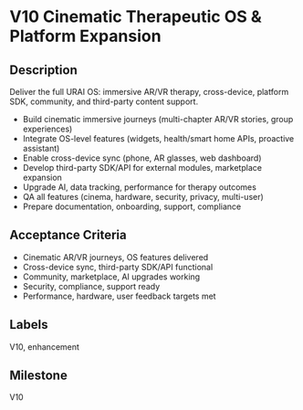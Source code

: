 # V10 Cinematic Therapeutic OS & Platform Expansion

## Description
Deliver the full URAI OS: immersive AR/VR therapy, cross-device, platform SDK, community, and third-party content support.
- Build cinematic immersive journeys (multi-chapter AR/VR stories, group experiences)
- Integrate OS-level features (widgets, health/smart home APIs, proactive assistant)
- Enable cross-device sync (phone, AR glasses, web dashboard)
- Develop third-party SDK/API for external modules, marketplace expansion
- Upgrade AI, data tracking, performance for therapy outcomes
- QA all features (cinema, hardware, security, privacy, multi-user)
- Prepare documentation, onboarding, support, compliance

## Acceptance Criteria
- Cinematic AR/VR journeys, OS features delivered
- Cross-device sync, third-party SDK/API functional
- Community, marketplace, AI upgrades working
- Security, compliance, support ready
- Performance, hardware, user feedback targets met

## Labels
V10, enhancement

## Milestone
V10